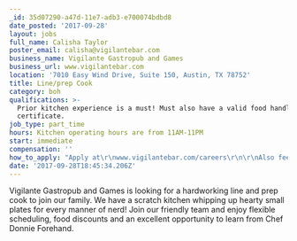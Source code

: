 ```yaml
---
_id: 35d07290-a47d-11e7-adb3-e700074bdbd8
date_posted: '2017-09-28'
layout: jobs
full_name: Calisha Taylor
poster_email: calisha@vigilantebar.com
business_name: Vigilante Gastropub and Games
business_url: www.vigilantebar.com
location: '7010 Easy Wind Drive, Suite 150, Austin, TX 78752'
title: Line/prep Cook
category: boh
qualifications: >-
  Prior kitchen experience is a must! Must also have a valid food handlers
  certificate.
job_type: part_time
hours: Kitchen operating hours are from 11AM-11PM
start: immediate
compensation: ''
how_to_apply: "Apply at\r\nwww.vigilantebar.com/careers\r\n\r\nAlso feel free to drop a resume at the restaurant!"
date: '2017-09-28T18:45:34.206Z'
---
```

Vigilante Gastropub and Games is looking for a hardworking line and prep cook to join our family. We have a scratch kitchen whipping up hearty small plates for every manner of nerd! Join our friendly team and enjoy flexible scheduling, food discounts and an excellent opportunity to learn from Chef Donnie Forehand.
